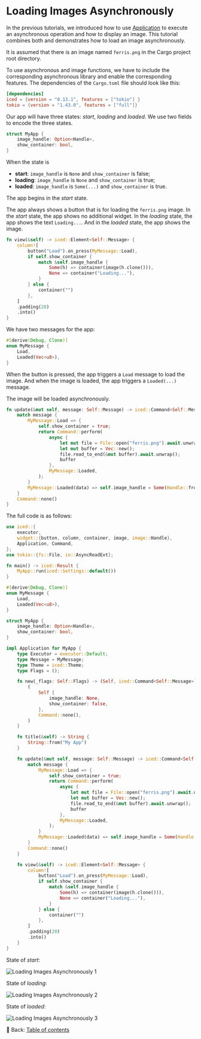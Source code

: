# Loading Images Asynchronously

In the previous tutorials, we introduced how to use [Application](https://docs.rs/iced/0.12.1/iced/application/trait.Application.html) to execute an asynchronous operation and how to display an image.
This tutorial combines both and demonstrates how to load an image asynchronously.

It is assumed that there is an image named `ferris.png` in the Cargo project root directory.

To use asynchronous and image functions, we have to include the corresponding asynchronous library and enable the corresponding features.
The dependencies of the `Cargo.toml` file should look like this:

```toml
[dependencies]
iced = {version = "0.13.1", features = ["tokio"] }
tokio = {version = "1.43.0", features = ["full"]}
```

Our app will have three states: *start*, *loading* and *loaded*.
We use two fields to encode the three states.

```rust
struct MyApp {
    image_handle: Option<Handle>,
    show_container: bool,
}
```

When the state is

* **start**: `image_handle` is `None` and `show_container` is false;
* **loading**: `image_handle` is `None` and `show_container` is true;
* **loaded**: `image_handle` is `Some(...)` and `show_container` is true.

The app begins in the *start* state.

The app always shows a button that is for loading the `ferris.png` image.
In the *start* state, the app shows no additional widget.
In the *loading* state, the app shows the text `Loading...`.
And in the *loaded* state, the app shows the image.

```rust
fn view(&self) -> iced::Element<Self::Message> {
    column![
        button("Load").on_press(MyMessage::Load),
        if self.show_container {
            match &self.image_handle {
                Some(h) => container(image(h.clone())),
                None => container("Loading..."),
            }
        } else {
            container("")
        },
    ]
    .padding(20)
    .into()
}
```

We have two messages for the app:

```rust
#[derive(Debug, Clone)]
enum MyMessage {
    Load,
    Loaded(Vec<u8>),
}
```

When the button is pressed, the app triggers a `Load` message to load the image.
And when the image is loaded, the app triggers a `Loaded(...)` message.

The image will be loaded asynchronously.

```rust
fn update(&mut self, message: Self::Message) -> iced::Command<Self::Message> {
    match message {
        MyMessage::Load => {
            self.show_container = true;
            return Command::perform(
                async {
                    let mut file = File::open("ferris.png").await.unwrap();
                    let mut buffer = Vec::new();
                    file.read_to_end(&mut buffer).await.unwrap();
                    buffer
                },
                MyMessage::Loaded,
            );
        }
        MyMessage::Loaded(data) => self.image_handle = Some(Handle::from_memory(data)),
    }
    Command::none()
}
```

The full code is as follows:

```rust
use iced::{
    executor,
    widget::{button, column, container, image, image::Handle},
    Application, Command,
};
use tokio::{fs::File, io::AsyncReadExt};

fn main() -> iced::Result {
    MyApp::run(iced::Settings::default())
}

#[derive(Debug, Clone)]
enum MyMessage {
    Load,
    Loaded(Vec<u8>),
}

struct MyApp {
    image_handle: Option<Handle>,
    show_container: bool,
}

impl Application for MyApp {
    type Executor = executor::Default;
    type Message = MyMessage;
    type Theme = iced::Theme;
    type Flags = ();

    fn new(_flags: Self::Flags) -> (Self, iced::Command<Self::Message>) {
        (
            Self {
                image_handle: None,
                show_container: false,
            },
            Command::none(),
        )
    }

    fn title(&self) -> String {
        String::from("My App")
    }

    fn update(&mut self, message: Self::Message) -> iced::Command<Self::Message> {
        match message {
            MyMessage::Load => {
                self.show_container = true;
                return Command::perform(
                    async {
                        let mut file = File::open("ferris.png").await.unwrap();
                        let mut buffer = Vec::new();
                        file.read_to_end(&mut buffer).await.unwrap();
                        buffer
                    },
                    MyMessage::Loaded,
                );
            }
            MyMessage::Loaded(data) => self.image_handle = Some(Handle::from_memory(data)),
        }
        Command::none()
    }

    fn view(&self) -> iced::Element<Self::Message> {
        column![
            button("Load").on_press(MyMessage::Load),
            if self.show_container {
                match &self.image_handle {
                    Some(h) => container(image(h.clone())),
                    None => container("Loading..."),
                }
            } else {
                container("")
            },
        ]
        .padding(20)
        .into()
    }
}
```

State of *start*:

![Loading Images Asynchronously 1](./pic/loading_images_asynchronously_1.png)

State of *loading*:

![Loading Images Asynchronously 2](./pic/loading_images_asynchronously_2.png)

State of *loaded*:

![Loading Images Asynchronously 3](./pic/loading_images_asynchronously_3.png)

<!-- :arrow_right:  Next:  -->

:blue_book: Back: [Table of contents](./../README.md)
